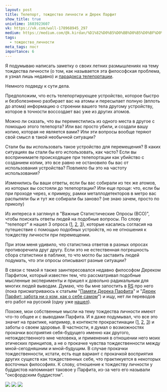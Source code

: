 ```yaml
---
layout: post
title: Телепорт, тождество личности и Дерек Парфит
show_title: true
unixtime: 1603923607
vk: https://vk.com/wall-178968945_297
medium: https://medium.com/@k.kirdan/%D1%82%D0%B5%D0%BB%D0%B5%D0%BF%D0%BE%D1%80%D1%82-%D1%82%D0%BE%D0%B6%D0%B4%D0%B5%D1%81%D1%82%D0%B2%D0%BE-%D0%BB%D0%B8%D1%87%D0%BD%D0%BE%D1%81%D1%82%D0%B8-%D0%B8-%D0%B4%D0%B5%D1%80%D0%B5%D0%BA-%D0%BF%D0%B0%D1%80%D1%84%D0%B8%D1%82-2fe94dbcd1d2
tags:
  - тождество_личности
meta_tags: пост
importance: 6
---
```

Я подумываю написать заметку о своих летних размышлениях на тему тождества личности (о том, как называется эта философская проблема, я узнал лишь недавно) и [парадокса телепортации](https://ru.wikipedia.org/wiki/%D0%9F%D0%B0%D1%80%D0%B0%D0%B4%D0%BE%D0%BA%D1%81_%D1%82%D0%B5%D0%BB%D0%B5%D0%BF%D0%BE%D1%80%D1%82%D0%B0%D1%86%D0%B8%D0%B8).

Немного подведу к сути дела.

Предположим, что есть телепортирующее устройство, которое быстро и безболезненно разбирает вас на атомы и пересылает полную (вплоть до атома) информацию о строении вашего тела другому устройству, которое в точности воссоздает вас уже из других атомов.

Можно ли сказать, что вы переместились из одного места в другое с помощью этого телепорта? Или вас просто убили, и создали вашу копию, которая не является вами? Или эти вопросы вообще теряют свой смысл в такой необычной ситуации?

Стали бы вы использовать такое устройство для перемещения? В каких ситуациях вы стали бы его использовать, как часто? Если вы воспринимаете происходящее при телепортации как убийство с созданием копии, это все равно не остановило бы вас от использования устройства? Повлияло бы это на частоту использования?

Изменились бы ваши ответы, если бы вас собирали из тех же атомов, из которых вы состояли до телепортации? Или еще проще: что, если бы при проходе через, к примеру, рамки металлодетекторов в метро вас распыляли бы и тут же собирали бы заново? (не знаю зачем, просто по приколу)

Из интереса я заглянул в "Важные Статистические Опросы (ВСО)", чтобы поискать ответы людей на подобные вопросы. По слову "телепорт" я нашел 3 опроса ([1](https://vk.com/wall-84926122_88117), [2](https://vk.com/wall-84926122_1967729), [3](https://vk.com/wall-84926122_2041035)), которые касались согласия на путешествие с помощью подобных устройств, но не отношения к тождеству личности при перемещении.

При этом меня удивило, что статистика ответов в разных опросах противоречила друг другу. Если это не естественная погрешность сбора статистики в паблике, то что могло бы заставить людей подумать, что эти опросы описывают разные ситуации?

В связи с темой я также заинтересовался недавно философом Дереком Парфитом, который известен тем, что рассматривал подобные мысленные эксперименты и пришел к довольно радикальным для многих людей выводам. Думаю, что бы мне запостить в [RS](https://vk.com/public199052526) про него (пока присматриваюсь к статьям "[Памяти Дерека Парфита](https://псиблог.рф/%D0%BF%D0%B0%D0%BC%D1%8F%D1%82%D0%B8-%D0%B4%D0%B5%D1%80%D0%B5%D0%BA%D0%B0-%D0%BF%D0%B0%D1%80%D1%84%D0%B8%D1%82%D0%B0/)" и "[Дерек Парфит: забота ни о ком, как о себе самом](https://www.omgtu.ru/general_information/media_omgtu/journal_of_omsk_research_journal/files/arhiv/2018/4%20(%D0%9E%D0%98%D0%A1)/49-59%20%D0%9D%D0%B5%D1%85%D0%B0%D0%B5%D0%B2%20%D0%90.%20%D0%92..pdf)") и ищу, нет ли переводов его работ на русский (одну уже [нашел](https://www.omgtu.ru/general_information/media_omgtu/journal_of_omsk_research_journal/files/arhiv/2019/%D0%A2.%204,%20%E2%84%96%202%20(%D0%9E%D0%98%D0%A1)/94-107%20%D0%9F%D0%B0%D1%80%D1%84%D0%B8%D1%82%20%D0%94..pdf)).

Похоже, мои собственные мысли на тему тождества личности имеют что-то общее и с выводами Парфита. И я даже подумывал, что все это значит на практике, например, в контексте прокрастинации ([1](https://theoryandpractice.ru/posts/9472-prokrastinatsia), [2](https://vk.com/wall-199052526_397), [3](https://monocler.ru/gosti-iz-budushhego-pochemu-myi-prokrastiniruem/)) и заботы о своем здоровье. В частности, я думал о возможностях прокачки восприятия себя-будущего именно как другого, нетождественного мне человека, и применения в отношении него моих этических принципов, а не о прокачке чувства тождественности между мной-сегодняшним и мной-будущим. В случае прокачки тождественности, кстати, есть еще вариант с прокачкой восприятия других существ как тождественных себе, что практикуется в некоторых восточных философиях. К слову, отношение к тождеству личности у буддистов напоминает таковое у Парфита, из-за чего его называли "оксфордским буддистом".

<img src="images/wall/457239127.jpg">
<img src="images/wall/457239128.jpg">
<img src="images/wall/457239129.jpg">